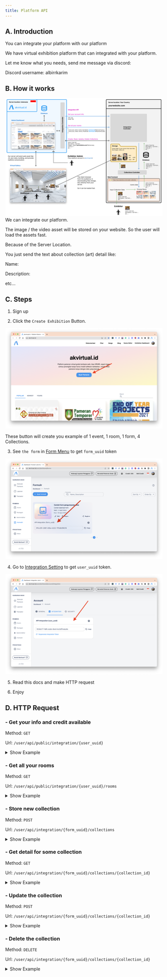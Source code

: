 ```yaml
---
title: Platform API
---
```


## A. Introduction

You can integrate your platform with our platform

We have virtual exhibition platform that can integrated with your platform.

Let me know what you needs, send me message via discord:

Discord username: albirrkarim

## B. How it works

![Overview](./assets/Architecture.png)
We can integrate our platform.

The image / the video asset will be
stored on your website. So the user will load the assets fast.

Because of the Server Location.

You just send the text about collection (art) detail like:

Name:

Description:

etc...

## C. Steps

1. Sign up

2. Click the `Create Exhibition` Button.

![Create Exhibition](./assets/home_page.png)

These button will create you example of 1 event, 1 room, 1 form, 4 Collections.

3. See `the form` in [Form Menu](https://akvirtual.id/user/dashboard/forms) to get `form_uuid` token

![Virtual Exhibition Integration Via API (form_uuid)](./assets/form_uuid.png)

4. Go to [Integration Setting](https://akvirtual.id/user/dashboard/account/integration) to get `user_uuid` token.

![Virtual Exhibition Integration Via API (form_uuid)](./assets/user_uuid.png)

5. Read this docs and make HTTP request

6. Enjoy

## D. HTTP Request

<!-- <details>
  <summary>Show Http Request If Using Laravel</summary>

```php
use Illuminate\Support\Facades\Http;

$response = Http::get('https://api.example.com/data');

if ($response->successful()) {
    $data = $response->json();
    // Process the returned JSON data
} else {
    // Handle the request failure
    $statusCode = $response->status();
    $errorMessage = $response->body();
}
```

</details> -->

### - Get your info and credit available

Method: `GET`

Url: `/user/api/public/integration/{user_uuid}`

<details>
  <summary>Show Example</summary>

For example, your `user_uuid` is `68794b90-4fa2-4b99-9bbb-18b22092d6da`

You will make `GET` request with this URL:

```
https://akvirtual.id/user/api/public/integration/68794b90-4fa2-4b99-9bbb-18b22092d6da
```

Our server will respond with:

```json
{
  "status": true,
  "message": "It works, wellcome to akvirtual.id",
  "user": "AL BIRR SUSANTO",
  "credit": 105
}
```

</details>

### - Get all your rooms

Method: `GET`

Url: `/user/api/public/integration/{user_uuid}/rooms`

<details>
  <summary>Show Example</summary>

Your `user_uuid` is `68794b90-4fa2-4b99-9bbb-18b22092d6da`

You will make `GET` request with this URL:

```
https://akvirtual.id/user/api/public/integration/68794b90-4fa2-4b99-9bbb-18b22092d6da/rooms
```

Our server will respond with:

```json
{
  "current_page": 1,
  "total": 2,
  "last_page": 1,
  "data": [
    {
      "room_id": 9,
      "name": "Room Name 1",
      "description": "Room Description 1",
      "views": 24,
      "status": "publish",
      "created_at": "2023-07-14T09:39:07.000000Z",
      "updated_at": "2023-07-18T03:29:42.000000Z",
      "sum_collections": 2,
      "category": "Category name 1",
      "capacity": 14,
      "room_url": "https://akvirtual.id/eFFC7VM/room-name-1",
      "thumbnail": "https://akvirtual.id/files/a99e05bf-5453-470c-88ce-66c0c092c81b.jpg"
    },
    {
      "room_id": 10,
      "name": "Room Name 2",
      "description": "Room Description 1",
      "views": 0,
      "status": "publish",
      "created_at": "2023-07-18T03:11:14.000000Z",
      "updated_at": "2023-07-18T03:31:14.000000Z",
      "sum_collections": 0,
      "category": "Category name 2",
      "capacity": 14,
      "room_url": "https://akvirtual.id/reMykhR/room-name-2",
      "thumbnail": "https://akvirtual.id/user/storage/roomsThumb/b2c3d5c5-372c-4af3-ab3d-e6d4140bb054.jpg"
    }
  ]
}
```

</details>

### - Store new collection

Method: `POST`

Url: `/user/api/integration/{form_uuid}/collections`

<details>
  <summary>Show Example</summary>

Your `form_uuid` is `dd0f2476-a492-4cf8-b8a7-46a190f95f9e`

You will make `POST` request with this URL:

```
https://akvirtual.id/user/api/public/integration/dd0f2476-a492-4cf8-b8a7-46a190f95f9e/collections
```

Remember you will only send string, with this data collections:

```json
{
  "name": "Collection Name",
  "description": "Collection Description",
  "video": "https://www.youtube.com/watch?v=QQbPIha_MeA",
  "creator": "Jhon",
  "email": "email_name@gmail.com",
  "contact": "623423443234",
  "attachment": "https://your_website.com/files/document.pdf",
  "file": "https://your_website.com/files/poster.png",
  "file_model": "https://your_website.com/files/elephant.glb",
  "file_model_usdz": "https://your_website.com/files/elephant.usdz",
  "room_id": "1"
}
```

Then our server will respond with:

```json
{
  "status":true
}
```

</details>

### - Get detail for some collection

Method: `GET`

Url: `/user/api/integration/{form_uuid}/collections/{collection_id}`

<details>
  <summary>Show Example</summary>

Your `form_uuid` is `dd0f2476-a492-4cf8-b8a7-46a190f95f9e`

You will make `GET` request with this URL:

```
https://akvirtual.id/user/api/public/integration/dd0f2476-a492-4cf8-b8a7-46a190f95f9e/collections/21
```

Our server will respond with:

```json
{
  "status": true,
  "collection": {
    "collection_id": 21,
    "name": "Collection Name",
    "description": null,
    "video": null,
    "creator": "albir",
    "email": null,
    "contact": null,
    "attachment": "https://your_website.com/files/document.pdf",
    "file": "https://your_website.com/files/poster.png",
    "file_model": "https://your_website.com/files/elephant.glb",
    "file_model_usdz": "https://your_website.com/files/elephant.usdz",
    "likes": 0,
    "views": 2,
    "room_id": 9,
    "created_at": "2023-07-15T02:01:51.000000Z",
    "updated_at": "2023-07-16T04:22:50.000000Z"
  }
}
```

</details>

### - Update the collection

Method: `POST`

Url: `/user/api/integration/{form_uuid}/collections/{collection_id}`

<details>
  <summary>Show Example</summary>

Your `form_uuid` is `dd0f2476-a492-4cf8-b8a7-46a190f95f9e`

You will make `POST` request with this URL:

```
https://akvirtual.id/user/api/public/integration/dd0f2476-a492-4cf8-b8a7-46a190f95f9e/collections/21
```

Remember you will only send string, with this data collections:

```json
{
  "name": "Collection Name",
  "description": "Collection Description",
  "video": "https://www.youtube.com/watch?v=QQbPIha_MeA",
  "creator": "Jhon",
  "email": "email_name@gmail.com",
  "contact": "623423443234",
  "attachment": "https://your_website.com/files/document.pdf",
  "file": "https://your_website.com/files/poster.png",
  "file_model": "https://your_website.com/files/elephant.glb",
  "file_model_usdz": "https://your_website.com/files/elephant.usdz",
  "room_id": "1"
}
```

Then our server will respond with:

```json
{
  "status":true
}
```

</details>

### - Delete the collection

Method: `DELETE`

Url: `/user/api/integration/{form_uuid}/collections/{collection_id}`

<details>
  <summary>Show Example</summary>

Your `form_uuid` is `dd0f2476-a492-4cf8-b8a7-46a190f95f9e`

You will make `DELETE` request with this URL:

```
https://akvirtual.id/user/api/public/integration/dd0f2476-a492-4cf8-b8a7-46a190f95f9e/collections/21
```

Then our server will respond with:

```json
{
  "status":true
}
```

</details>

